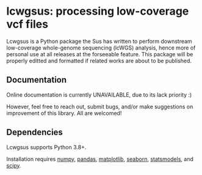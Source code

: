 lcwgsus: processing low-coverage vcf files
=======================================

Lcwgsus is a Python package the Sus has written to perform downstream low-coverage whole-genome sequencing (lcWGS) analysis, hence more of personal use at all releases at the forseeable feature. This package will be properly editted and formatted if related works are about to be published.

Documentation
-------------

Online documentation is currently UNAVAILABLE, due to its lack priority :) 

However, feel free to reach out, submit bugs, and/or make suggestions on improvement of this library. All are welcomed!

Dependencies
------------

Lcwgsus supports Python 3.8+.

Installation requires [numpy](https://numpy.org/), [pandas](https://pandas.pydata.org/), [matplotlib](https://matplotlib.org/), [seaborn](https://seaborn.pydata.org/), [statsmodels](https://statsmodels.org/), and [scipy](https://scipy.org/).
